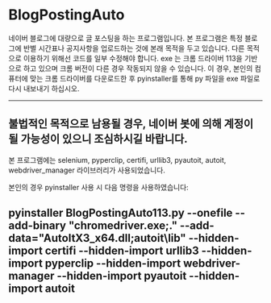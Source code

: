 # BlogPostingAuto

 네이버 블로그에 대량으로 글 포스팅을 하는 프로그램입니다. 
 본 프로그램은 특정 블로그에 반별 시간표나 공지사항을 업로드하는 것에 본래 목적을 두고 있습니다. 다른 목적으로 이용하기 위해선 코드를 일부 수정해야 합니다. 
 exe 는 크롬 드라이버 113을 기반으로 하고 있으며 크롬 버전이 다른 경우 작동되지 않을 수 있습니다. 이 경우, 본인의 컴퓨터에 맞는 크롬 드라이버를 다운로드한 후 pyinstaller를 통해 py 파일을 exe 파일로 다시 내보내기 하십시오.

-------------------------------
불법적인 목적으로 남용될 경우, 네이버 봇에 의해 계정이 될 가능성이 있으니 조심하시길 바랍니다.
-------------------------------
본 프로그램에는
selenium, pyperclip, certifi, urllib3, pyautoit, autoit, webdriver_manager 라이브러리가 사용되었습니다.

본인의 경우 pyinstaller 사용 시 다음 명령을 사용하였습니다:

pyinstaller BlogPostingAuto113.py --onefile --add-binary "chromedriver.exe;." --add-data="AutoItX3_x64.dll;autoit\lib" --hidden-import certifi --hidden-import urllib3 --hidden-import pyperclip --hidden-import webdriver-manager --hidden-import pyautoit --hidden-import autoit
------------------------------
